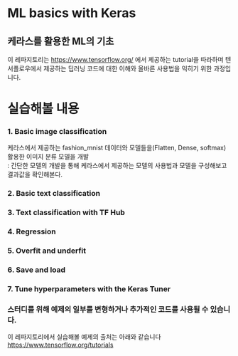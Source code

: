# ML basics with Keras
## 케라스를 활용한 ML의 기초
이 레파지토리는 https://www.tensorflow.org/ 에서 제공하는 tutorial을 따라하며
텐서플로우에서 제공하는 딥러닝 코드에 대한 이해와 올바른 사용법을 익히기 위한 과정입니다.

# 실습해볼 내용
### 1. Basic image classification
 케라스에서 제공하는 fashion_mnist 데이터와 모델들을(Flatten, Dense, softmax) 활용한 이미지 분류 모델을 개발<br>
  : 간단한 모델의 개발을 통해 케라스에서 제공하는 모델의 사용법과 모델을 구성해보고 결과값을 확인해본다.
### 2. Basic text classification
### 3. Text classification with TF Hub
### 4. Regression
### 5. Overfit and underfit
### 6. Save and load
### 7. Tune hyperparameters with the Keras Tuner

### 스터디를 위해 예제의 일부를 변형하거나 추가적인 코드를 사용될 수 있습니다.
이 레파지토리에서 실습해볼 예제의 출처는 아래와 같습니다 <br> https://www.tensorflow.org/tutorials
